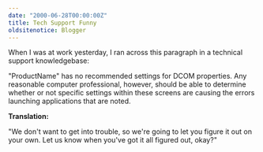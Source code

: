 ```yaml
---
date: "2000-06-28T00:00:00Z"
title: Tech Support Funny
oldsitenotice: Blogger
---
```

When I was at work yesterday, I ran across this paragraph in a technical support knowledgebase: 

"ProductName" has no recommended settings for DCOM properties. Any reasonable computer professional, however, should be able to determine whether or not specific settings within these screens are causing the errors launching applications that are noted. 

**Translation:**

"We don't want to get into trouble, so we're going to let you figure it out on your own. Let us know when you've got it all figured out, okay?"
